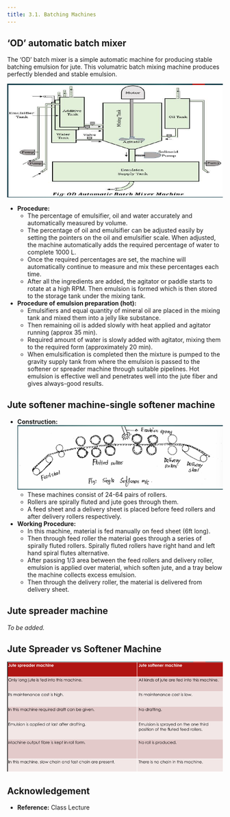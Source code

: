 ```yaml
---
title: 3.1. Batching Machines
---
```


## ‘OD’ automatic batch mixer

The ‘OD’ batch mixer is a simple automatic machine for producing stable batching emulsion for jute. This volumatric batch mixing machine produces perfectly blended and stable emulsion.

![](./img/od-automatic-batch-mixer.png)

- **Procedure:**
  - The percentage of emulsifier, oil and water accurately and automatically measured by volume.
  - The percentage of oil and emulsifier can be adjusted easily by setting the pointers on the oil and emulsifier scale. When adjusted, the machine automatically adds the required percentage of water to complete 1000 L.
  - Once the required percentages are set, the machine will automatically continue to measure and mix these percentages each time.
  - After all the ingredients are added, the agitator or paddle starts to rotate at a high RPM. Then emulsion is formed which is then stored to the storage tank under the mixing tank.
- **Procedure of emulsion preparation (hot):**
  - Emulsifiers and equal quantity of mineral oil are placed in the mixing tank and mixed them into a jelly like substance.
  - Then remaining oil is added slowly with heat applied and agitator running (approx 35 min).
  - Required amount of water is slowly added with agitator, mixing them to the required form (approximately 20 min).
  - When emulsification is completed then the mixture is pumped to the gravity supply tank from where the emulsion is passed to the softener or spreader machine through suitable pipelines. Hot emulsion is effective well and penetrates well into the jute fiber and gives always-good results.

## Jute softener machine-single softener machine

- **Construction:**
  ![](./img/single-softerner-machine.png)
  - These machines consist of 24-64 pairs of rollers.
  - Rollers are spirally fluted and jute goes through them.
  - A feed sheet and a delivery sheet is placed before
    feed rollers and after delivery rollers respectively.
- **Working Procedure:**
  - In this machine, material is fed manually on feed sheet (6ft long).
  - Then through feed roller the material goes through a series of spirally fluted rollers. Spirally fluted rollers have right hand and left hand spiral flutes alternative.
  - After passing 1/3 area between the feed rollers and delivery roller, emulsion is applied over material, which soften jute, and a tray below the machine collects excess emulsion.
  - Then through the delivery roller, the material is delivered from delivery sheet.

## Jute spreader machine

_To be added._

## Jute Spreader vs Softener Machine

![](./img/jute-spreader-vs-softener-machine.png)

## Acknowledgement

- **Reference:** Class Lecture
